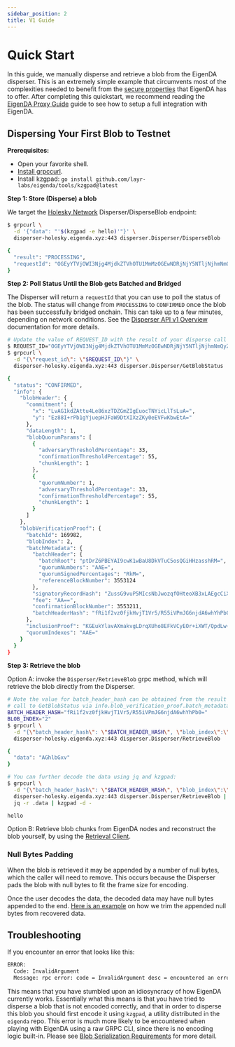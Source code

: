 ```yaml
---
sidebar_position: 2
title: V1 Guide
---
```


# Quick Start

In this guide, we manually disperse and retrieve a blob from the EigenDA disperser. This is an extremely simple example that circumvents most of the complexities needed to benefit from the [secure properties](../../../core-concepts/overview)
 that EigenDA has to offer. After completing this quickstart, we recommend reading the [EigenDA Proxy Guide](../../eigenda-proxy/eigenda-proxy.md) guide to see how to setup a full integration with EigenDA.

## Dispersing Your First Blob to Testnet

**Prerequisites:**

- Open your favorite shell.
- [Install grpccurl](https://github.com/fullstorydev/grpcurl#installation).
- Install kzgpad: `go install github.com/layr-labs/eigenda/tools/kzgpad@latest`

**Step 1: Store (Disperse) a blob**

We target the [Holesky Network](../../../networks/holesky.md) Disperser/DisperseBlob endpoint:

```bash
$ grpcurl \
  -d '{"data": "'$(kzgpad -e hello)'"}' \
  disperser-holesky.eigenda.xyz:443 disperser.Disperser/DisperseBlob

{
  "result": "PROCESSING",
  "requestId": "OGEyYTVjOWI3Njg4MjdkZTVhOTU1MmMzOGEwNDRjNjY5NTljNjhmNmQyZjIxYjUyNjBhZjU0ZDJmODdkYjgyNy0zMTM3MzQzMjM4MzczNTMwMzEzMTM5MzMzMzM2MzgzNzMzMzAzMDJmMzAyZjMzMzMyZjMxMmYzMzMzMmZlM2IwYzQ0Mjk4ZmMxYzE0OWFmYmY0Yzg5OTZmYjkyNDI3YWU0MWU0NjQ5YjkzNGNhNDk1OTkxYjc4NTJiODU1"
}
```

**Step 2: Poll Status Until the Blob gets Batched and Bridged**

The Disperser will return a `requestId` that you can use to poll the status of the blob. The status will change from `PROCESSING` to `CONFIRMED` once the blob has been successfully bridged onchain. This can take up to a few minutes, depending on network conditions. See the [Disperser API v1 Overview](../../../api/v1/disperser/overview) documentation for more details.

```bash
# Update the value of REQUEST_ID with the result of your disperse call above
$ REQUEST_ID="OGEyYTVjOWI3Njg4MjdkZTVhOTU1MmMzOGEwNDRjNjY5NTljNjhmNmQyZjIxYjUyNjBhZjU0ZDJmODdkYjgyNy0zMTM3MzQzMjM4MzczNTMwMzEzMTM5MzMzMzM2MzgzNzMzMzAzMDJmMzAyZjMzMzMyZjMxMmYzMzMzMmZlM2IwYzQ0Mjk4ZmMxYzE0OWFmYmY0Yzg5OTZmYjkyNDI3YWU0MWU0NjQ5YjkzNGNhNDk1OTkxYjc4NTJiODU1"
$ grpcurl \
  -d "{\"request_id\": \"$REQUEST_ID\"}" \
  disperser-holesky.eigenda.xyz:443 disperser.Disperser/GetBlobStatus

{
  "status": "CONFIRMED",
  "info": {
    "blobHeader": {
      "commitment": {
        "x": "LvAG1kdZAttu4Le86xzTDZGmZIgEuocTNYicLlTsLuA=",
        "y": "Ez88I+rPb1gYjuepHJFaW9DtXIXzZKy0eEVFwKbwEtA="
      },
      "dataLength": 1,
      "blobQuorumParams": [
        {
          "adversaryThresholdPercentage": 33,
          "confirmationThresholdPercentage": 55,
          "chunkLength": 1
        },
        {
          "quorumNumber": 1,
          "adversaryThresholdPercentage": 33,
          "confirmationThresholdPercentage": 55,
          "chunkLength": 1
        }
      ]
    },
    "blobVerificationProof": {
      "batchId": 169982,
      "blobIndex": 2,
      "batchMetadata": {
        "batchHeader": {
          "batchRoot": "ptDrZ6PBEYAI9cwK1wBaU8DkVTuC5osQGiHHzasshRM=",
          "quorumNumbers": "AAE=",
          "quorumSignedPercentages": "RkM=",
          "referenceBlockNumber": 3553124
        },
        "signatoryRecordHash": "ZussG9vuP5MIcsNbJwozqfOHteoXB3xLAEgcCiXqxB4=",
        "fee": "AA==",
        "confirmationBlockNumber": 3553211,
        "batchHeaderHash": "fRi1f2vz0fjkHvjT1Vr5/R55iVPmJG6njdA6whYhPb0="
      },
      "inclusionProof": "KGEukYlavAXmakvgLDrqXUho8EFkVCyEOr+iXWT/QpdLw+m0hzpFn2AzX9TAEk+zYAC368Lvh8Msyj0pcLa+PA==",
      "quorumIndexes": "AAE="
    }
  }
}
```

**Step 3: Retrieve the blob**

Option A: invoke the `Disperser/RetrieveBlob` grpc method, which will retrieve the blob directly from the Disperser.

```bash
# Note the value for batch_header_hash can be obtained from the result of your
# call to GetBlobStatus via info.blob_verification_proof.batch_metadata.batch_header_hash.
BATCH_HEADER_HASH="fRi1f2vz0fjkHvjT1Vr5/R55iVPmJG6njdA6whYhPb0="
BLOB_INDEX="2"
$ grpcurl \
  -d "{\"batch_header_hash\": \"$BATCH_HEADER_HASH\", \"blob_index\":\"$BLOB_INDEX\"}" \
  disperser-holesky.eigenda.xyz:443 disperser.Disperser/RetrieveBlob

{
  "data": "AGhlbGxv"
}

# You can further decode the data using jq and kzgpad:
$ grpcurl \
  -d "{\"batch_header_hash\": \"$BATCH_HEADER_HASH\", \"blob_index\":\"$BLOB_INDEX\"}" \
  disperser-holesky.eigenda.xyz:443 disperser.Disperser/RetrieveBlob | \
  jq -r .data | kzgpad -d -

hello
```

Option B: Retrieve blob chunks from EigenDA nodes and reconstruct the blob yourself, by using the
[Retrieval Client](https://github.com/Layr-Labs/eigenda/tree/master/retriever).

### Null Bytes Padding

When the blob is retrieved it may be appended by a number of null bytes, which
the caller will need to remove. This occurs because the Disperser pads the blob
with null bytes to fit the frame size for encoding.

Once the user decodes the data, the decoded data may have null bytes appended to
the end. [Here is an example](https://github.com/Layr-Labs/eigenda/blob/master/test/integration_test.go#L522)
on how we trim the appended null bytes from recovered data.

## Troubleshooting

If you encounter an error that looks like this:

```bash
ERROR:
  Code: InvalidArgument
  Message: rpc error: code = InvalidArgument desc = encountered an error to convert a 32-bytes into a valid field element, please use the correct format where every 32 bytes(big-endian) is less than 21888242871839275222246405745257275088548364400416034343698204186575808495617
```

This means that you have stumbled upon an idiosyncracy of how EigenDA currently
works. Essentially what this means is that you have tried to disperse a blob
that is not encoded correctly, and that in order to disperse this blob you
should first encode it using `kzgpad`, a utility distributed in the `eigenda`
repo. This error is much more likely to be encountered when playing with EigenDA
using a raw GRPC CLI, since there is no encoding logic built-in. Please see
[Blob Serialization Requirements](../../../api/v1/disperser/blob-serialization-requirements) for more detail.

